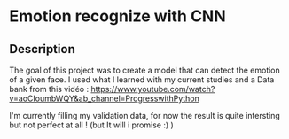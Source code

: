 # Emotion recognize with CNN
## Description
The goal of this project was to create a model that can detect the emotion of a given face. I used what I learned with my current studies and a Data bank from this vidéo : https://www.youtube.com/watch?v=aoCIoumbWQY&ab_channel=ProgresswithPython

I'm currently filling my validation data, for now the result is quite intersting but not perfect at all ! (but It will i promise :) )

